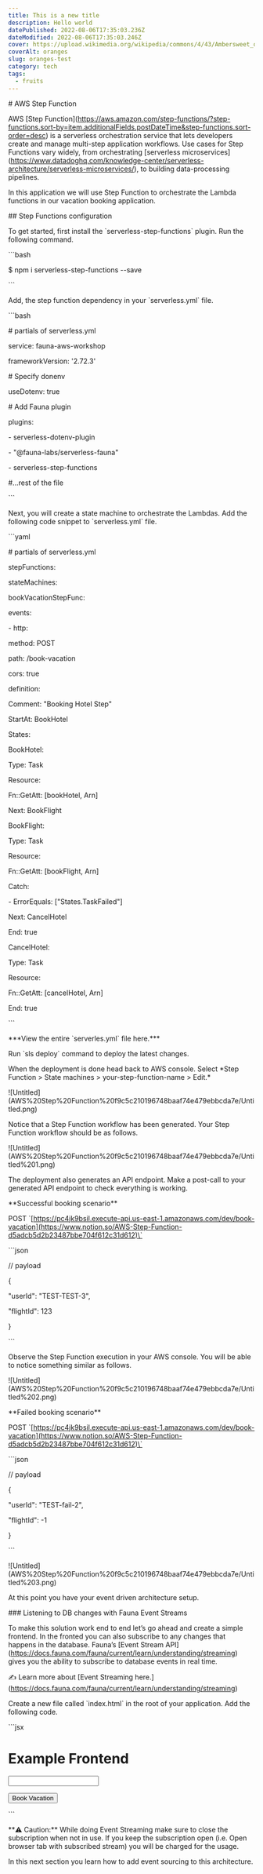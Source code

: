 ```yaml
---
title: This is a new title
description: Hello world
datePublished: 2022-08-06T17:35:03.236Z
dateModified: 2022-08-06T17:35:03.246Z
cover: https://upload.wikimedia.org/wikipedia/commons/4/43/Ambersweet_oranges.jpg
coverAlt: oranges
slug: oranges-test
category: tech
tags:
  - fruits
---
```

\# AWS Step Function



AWS \[Step Function](https://aws.amazon.com/step-functions/?step-functions.sort-by=item.additionalFields.postDateTime&step-functions.sort-order=desc) is a serverless orchestration service that lets developers create and manage multi-step application workflows. Use cases for Step Functions vary widely, from orchestrating \[serverless microservices](https://www.datadoghq.com/knowledge-center/serverless-architecture/serverless-microservices/), to building data-processing pipelines.



In this application we will use Step Function to orchestrate the Lambda functions in our vacation booking application.



\## Step Functions configuration



To get started, first install the \`serverless-step-functions\` plugin. Run the following command.



\`\``bash

$ npm i serverless-step-functions --save

\`\``



Add, the step function dependency in your \`serverless.yml\` file.



\`\``bash



\# partials of serverless.yml



service: fauna-aws-workshop



frameworkVersion: '2.72.3'



\# Specify donenv

useDotenv: true



\# Add Fauna plugin

plugins:

\- serverless-dotenv-plugin

\- "@fauna-labs/serverless-fauna"

\- serverless-step-functions



\#...rest of the file

\`\``



Next, you will create a state machine to orchestrate the Lambdas. Add the following code snippet to \`serverless.yml\` file.



\`\``yaml

\# partials of serverless.yml



stepFunctions:

stateMachines:

bookVacationStepFunc:

events:

\- http:

method: POST

path: /book-vacation

cors: true

definition:

Comment: "Booking Hotel Step"

StartAt: BookHotel

States:

BookHotel:

Type: Task

Resource:

Fn::GetAtt: \[bookHotel, Arn]

Next: BookFlight

BookFlight:

Type: Task

Resource:

Fn::GetAtt: \[bookFlight, Arn]

Catch:

\- ErrorEquals: \["States.TaskFailed"]

Next: CancelHotel

End: true

CancelHotel:

Type: Task

Resource:

Fn::GetAtt: \[cancelHotel, Arn]

End: true

\`\``



\*\*\*View the entire \`serverles.yml\` file here.\*\*\*



Run \`sls deploy\` command to deploy the latest changes.



When the deployment is done head back to AWS console. Select \*Step Function > State machines > your-step-function-name > Edit.\*



!\[Untitled](AWS%20Step%20Function%20f9c5c210196748baaf74e479ebbcda7e/Untitled.png)



Notice that a Step Function workflow has been generated. Your Step Function workflow should be as follows.



!\[Untitled](AWS%20Step%20Function%20f9c5c210196748baaf74e479ebbcda7e/Untitled%201.png)



The deployment also generates an API endpoint. Make a post-call to your generated API endpoint to check everything is working.



\*\*Successful booking scenario\*\*



POST \`\[https://pc4jk9bsil.execute-api.us-east-1.amazonaws.com/dev/book-vacation](https://www.notion.so/AWS-Step-Function-d5adcb5d2b23487bbe704f612c31d612)\`



\`\``json

// payload

{

"userId": "TEST-TEST-3",

"flightId": 123

}

\`\``



Observe the Step Function execution in your AWS console. You will be able to notice something similar as follows.



!\[Untitled](AWS%20Step%20Function%20f9c5c210196748baaf74e479ebbcda7e/Untitled%202.png)



\*\*Failed booking scenario\*\*



POST \`\[https://pc4jk9bsil.execute-api.us-east-1.amazonaws.com/dev/book-vacation](https://www.notion.so/AWS-Step-Function-d5adcb5d2b23487bbe704f612c31d612)\`



\`\``json

// payload

{

"userId": "TEST-fail-2",

"flightId": -1

}

\`\``



!\[Untitled](AWS%20Step%20Function%20f9c5c210196748baaf74e479ebbcda7e/Untitled%203.png)



At this point you have your event driven architecture setup.



\### Listening to DB changes with Fauna Event Streams



To make this solution work end to end let’s go ahead and create a simple frontend. In the fronted you can also subscribe to any changes that happens in the database. Fauna’s \[Event Stream API](https://docs.fauna.com/fauna/current/learn/understanding/streaming) gives you the ability to subscribe to database events in real time.



✍️ Learn more about \[Event Streaming here.](https://docs.fauna.com/fauna/current/learn/understanding/streaming)



Create a new file called \`index.html\` in the root of your application. Add the following code.



\`\``jsx

<html>

<h1>Example Frontend</h1>

<body>

<input type="text" id="userId">

<p>

<span class="scores"></span>

</p>

<button onclick="createNewVacation()">Book Vacation</button>

</body>



<script src="https://cdn.jsdelivr.net/npm/faunadb@latest/dist/faunadb-min.js"></script>

<script type="text/javascript">



const faunadb = window.faunadb

const q = faunadb.query



const client = new faunadb.Client({

secret: 'fnAxxxx',

domain: 'db.fauna.com', // Adjust if you are using Region Groups

})



function report(e) {

console.log(e)

}



async function createNewVacation() {

const userId = document.getElementById('userId').value;

const myHeaders = new Headers();

myHeaders.append("Content-Type", "application/json");



const raw = JSON.stringify({

userId,

"flightId": "231233"

});



let requestOptions = {

method: 'POST',

headers: myHeaders,

body: raw,

redirect: 'follow'

};



let stream;



// https://ecos7fl9ec.execute-api.us-east-1.amazonaws.com/dev/book-vacation



setTimeout(() => {

stream.close();

}, 100000);



try {

const response = await fetch("https://ic6e58n5gk.execute-api.us-east-1.amazonaws.com/dev/book-vacation", requestOptions);

setTimeout(() => {

console.log("starting stream");

client.query(

q.Get(

q.Match(q.Index('vacations_by_userId'), userId)

)

)

.then((ret) => console.log(ret))

.catch((err) => console.error(

'Error: \[%s] %s: %s',

err.name,

err.message,

err.errors()\[0].description,

))

const startStream = () => {

if(stream) {

stream.close()

}



stream = client.stream.document(docRef)

.on('snapshot', snapshot => {

report(snapshot)

})

.on('version', version => {

report(version)

})

.on('error', error => {

console.log('Error:', error)

stream.close()

setTimeout(startStream, 1000)

})

.start()

}

}, 5000);



} catch (error) {

console.log(error);

}

}



// startStream()

</script>



</html>

\`\``



\*\*⚠️ Caution:\*\* While doing Event Streaming make sure to close the subscription when not in use. If you keep the subscription open (i.e. Open browser tab with subscribed stream) you will be charged for the usage.



In this next section you learn how to add event sourcing to this architecture.